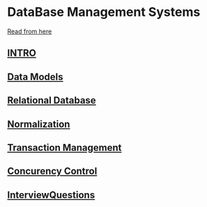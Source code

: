 # DataBase Management Systems

[Read from here](https://beginnersbook.com/2015/04/dbms-introduction)

## [INTRO](INTRO)

## [Data Models](DataModels)

## [Relational Database](RelationalDatabases)

## [Normalization](Normalization)

## [Transaction Management](TransactionManagement)

## [Concurency Control](ConcurencyControl)

## [InterviewQuestions](InterviewQuestions)

